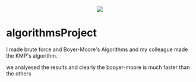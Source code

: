 <div style="text-align:center"><img src="https://wakatime.com/badge/github/i3asm/algorithmsProject.svg" /></div>

# algorithmsProject
I made brute force and Boyer-Moore's Algorithms and my colleague made the KMP's algorithm.

we analyesed the results and clearly the booyer-moore is much faster than the others
